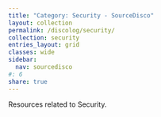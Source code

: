 ```yaml
---
title: "Category: Security - SourceDisco"
layout: collection
permalink: /discolog/security/
collection: security
entries_layout: grid
classes: wide
sidebar:
  nav: sourcedisco 
#: 6
share: true
---
```


Resources related to Security.